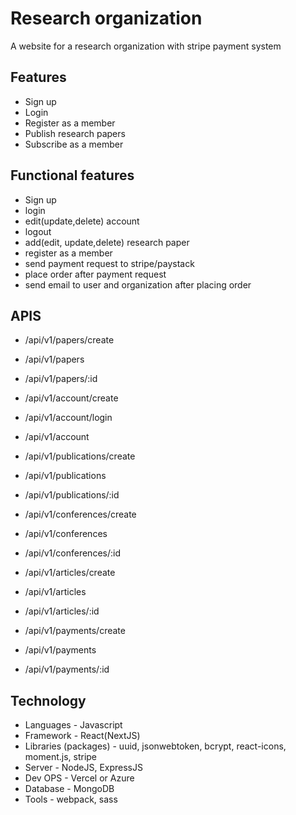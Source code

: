 # Research organization

A website for a research organization with stripe payment system

## Features

- Sign up
- Login
- Register as a member
- Publish research papers
- Subscribe as a member

## Functional features

- Sign up
- login
- edit(update,delete) account
- logout
- add(edit, update,delete) research paper
- register as a member
- send payment request to stripe/paystack
- place order after payment request
- send email to user and organization after placing order

## APIS

- /api/v1/papers/create
- /api/v1/papers
- /api/v1/papers/:id

- /api/v1/account/create
- /api/v1/account/login
- /api/v1/account

- /api/v1/publications/create
- /api/v1/publications
- /api/v1/publications/:id

- /api/v1/conferences/create
- /api/v1/conferences
- /api/v1/conferences/:id

- /api/v1/articles/create
- /api/v1/articles
- /api/v1/articles/:id

- /api/v1/payments/create
- /api/v1/payments
- /api/v1/payments/:id


## Technology

- Languages - Javascript
- Framework - React(NextJS)
- Libraries (packages) - uuid, jsonwebtoken, bcrypt, react-icons, moment.js, stripe
- Server - NodeJS, ExpressJS
- Dev OPS - Vercel or Azure
- Database - MongoDB
- Tools - webpack, sass
